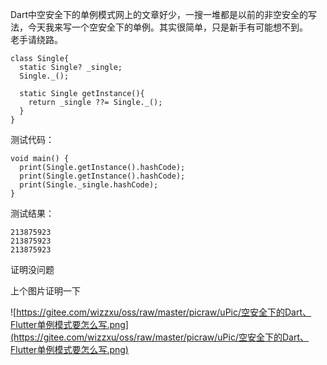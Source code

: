 Dart中空安全下的单例模式网上的文章好少，一搜一堆都是以前的非空安全的写法，今天我来写一个空安全下的单例。其实很简单，只是新手有可能想不到。  
老手请绕路。

```
class Single{
  static Single? _single;
  Single._();
  
  static Single getInstance(){
    return _single ??= Single._();
  }
}
```
测试代码：

```
void main() {
  print(Single.getInstance().hashCode);
  print(Single.getInstance().hashCode);
  print(Single._single.hashCode);
}
```
测试结果：

```
213875923 
213875923 
213875923
```

证明没问题

上个图片证明一下

![https://gitee.com/wizzxu/oss/raw/master/picraw/uPic/空安全下的Dart、Flutter单例模式要怎么写.png](https://gitee.com/wizzxu/oss/raw/master/picraw/uPic/空安全下的Dart、Flutter单例模式要怎么写.png)